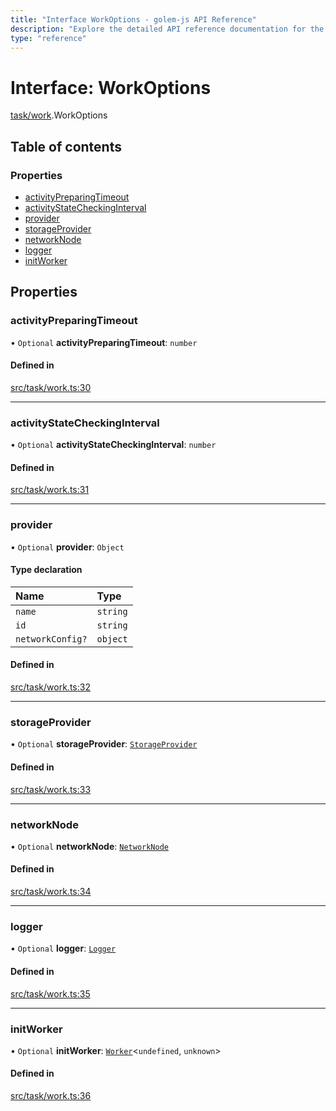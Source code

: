 ```yaml
---
title: "Interface WorkOptions - golem-js API Reference"
description: "Explore the detailed API reference documentation for the Interface WorkOptions within the golem-js SDK for the Golem Network."
type: "reference"
---
```

# Interface: WorkOptions

[task/work](../modules/task_work).WorkOptions

## Table of contents

### Properties

- [activityPreparingTimeout](task_work.WorkOptions#activitypreparingtimeout)
- [activityStateCheckingInterval](task_work.WorkOptions#activitystatecheckinginterval)
- [provider](task_work.WorkOptions#provider)
- [storageProvider](task_work.WorkOptions#storageprovider)
- [networkNode](task_work.WorkOptions#networknode)
- [logger](task_work.WorkOptions#logger)
- [initWorker](task_work.WorkOptions#initworker)

## Properties

### activityPreparingTimeout

• `Optional` **activityPreparingTimeout**: `number`

#### Defined in

[src/task/work.ts:30](https://github.com/golemfactory/golem-js/blob/0448b6b/src/task/work.ts#L30)

___

### activityStateCheckingInterval

• `Optional` **activityStateCheckingInterval**: `number`

#### Defined in

[src/task/work.ts:31](https://github.com/golemfactory/golem-js/blob/0448b6b/src/task/work.ts#L31)

___

### provider

• `Optional` **provider**: `Object`

#### Type declaration

| Name | Type |
| :------ | :------ |
| `name` | `string` |
| `id` | `string` |
| `networkConfig?` | `object` |

#### Defined in

[src/task/work.ts:32](https://github.com/golemfactory/golem-js/blob/0448b6b/src/task/work.ts#L32)

___

### storageProvider

• `Optional` **storageProvider**: [`StorageProvider`](storage_provider.StorageProvider)

#### Defined in

[src/task/work.ts:33](https://github.com/golemfactory/golem-js/blob/0448b6b/src/task/work.ts#L33)

___

### networkNode

• `Optional` **networkNode**: [`NetworkNode`](../classes/network_node.NetworkNode)

#### Defined in

[src/task/work.ts:34](https://github.com/golemfactory/golem-js/blob/0448b6b/src/task/work.ts#L34)

___

### logger

• `Optional` **logger**: [`Logger`](utils_logger_logger.Logger)

#### Defined in

[src/task/work.ts:35](https://github.com/golemfactory/golem-js/blob/0448b6b/src/task/work.ts#L35)

___

### initWorker

• `Optional` **initWorker**: [`Worker`](../modules/task_work#worker)<`undefined`, `unknown`\>

#### Defined in

[src/task/work.ts:36](https://github.com/golemfactory/golem-js/blob/0448b6b/src/task/work.ts#L36)
